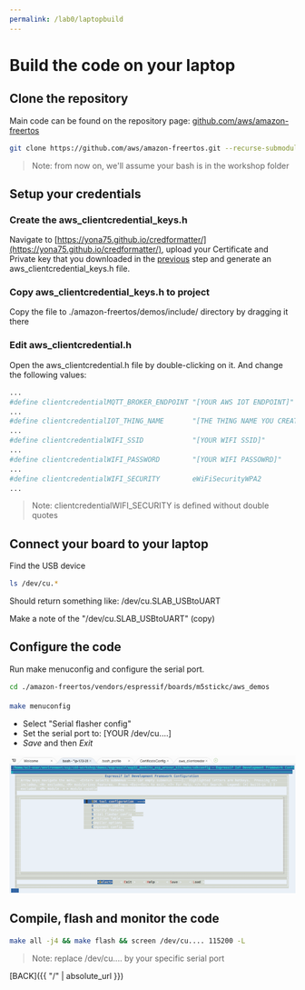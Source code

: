 ```yaml
---
permalink: /lab0/laptopbuild
---
```


# Build the code on your laptop

## Clone the repository

Main code can be found on the repository page: 
[github.com/aws/amazon-freertos](https://github.com/aws/amazon-freertos/)

```bash
git clone https://github.com/aws/amazon-freertos.git --recurse-submodules
```

> Note: from now on, we'll assume your bash is in the workshop folder

## Setup your credentials

### Create the aws\_clientcredential\_keys.h

Navigate to [https://yona75.github.io/credformatter/](https://yona75.github.io/credformatter/), upload your Certificate and Private key that you downloaded in the [previous](./iotcoresetup.html) step and generate an aws\_clientcredential\_keys.h file.

### Copy aws\_clientcredential\_keys.h to project

Copy the file to ./amazon-freertos/demos/include/ directory by dragging it there

### Edit aws_clientcredential.h

Open the aws\_clientcredential.h file by double-clicking on it. And change the following values:

```bash
...
#define clientcredentialMQTT_BROKER_ENDPOINT "[YOUR AWS IOT ENDPOINT]"
...
#define clientcredentialIOT_THING_NAME       "[THE THING NAME YOU CREATED]"
...
#define clientcredentialWIFI_SSID            "[YOUR WIFI SSID]"
...
#define clientcredentialWIFI_PASSWORD        "[YOUR WIFI PASSOWRD]"
...
#define clientcredentialWIFI_SECURITY        eWiFiSecurityWPA2
...
```

> Note: clientcredentialWIFI\_SECURITY is defined without double quotes

## Connect your board to your laptop

Find the USB device
```bash
ls /dev/cu.*
```

Should return something like: /dev/cu.SLAB_USBtoUART

Make a note of the "/dev/cu.SLAB_USBtoUART" (copy)

## Configure the code

Run make menuconfig and configure the serial port.

```bash
cd ./amazon-freertos/vendors/espressif/boards/m5stickc/aws_demos

make menuconfig
```

* Select "Serial flasher config"
* Set the serial port to: [YOUR /dev/cu....]
* *Save* and then *Exit*

![make menuconfig](../../pics/lab0/cdd-make-menuconfig.png)

## Compile, flash and monitor the code

```bash
make all -j4 && make flash && screen /dev/cu.... 115200 -L
```

> Note: replace /dev/cu.... by your specific serial port

[BACK]({{ "/" | absolute_url }})
